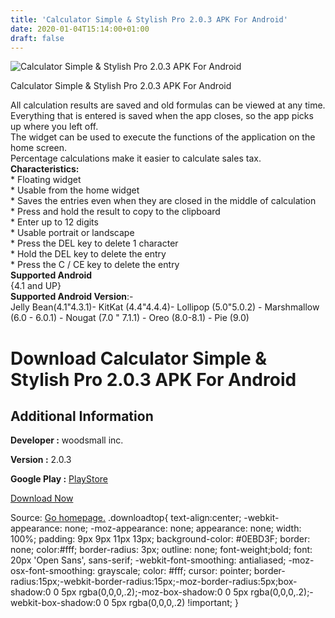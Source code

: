 ```yaml
---
title: 'Calculator Simple & Stylish Pro 2.0.3 APK For Android'
date: 2020-01-04T15:14:00+01:00
draft: false
---
```


![Calculator Simple & Stylish Pro 2.0.3 APK For Android](https://i1.wp.com/apkhome.net/wp-content/uploads/2020/01/Calculator-Simple-Stylish-Pro-2.0.3.png "Calculator Simple & Stylish Pro 2.0.3 APK For Android")

  

Calculator Simple & Stylish Pro 2.0.3 APK For Android

All calculation results are saved and old formulas can be viewed at any time.  
Everything that is entered is saved when the app closes, so the app picks up where you left off.  
The widget can be used to execute the functions of the application on the home screen.  
Percentage calculations make it easier to calculate sales tax.  
**Characteristics:**  
\* Floating widget  
\* Usable from the home widget  
\* Saves the entries even when they are closed in the middle of calculation  
\* Press and hold the result to copy to the clipboard  
\* Enter up to 12 digits  
\* Usable portrait or landscape  
\* Press the DEL key to delete 1 character  
\* Hold the DEL key to delete the entry  
\* Press the C / CE key to delete the entry  
**Supported Android**  
{4.1 and UP}  
**Supported Android Version**:-  
Jelly Bean(4.1"4.3.1)- KitKat (4.4"4.4.4)- Lollipop (5.0"5.0.2) - Marshmallow (6.0 - 6.0.1) - Nougat (7.0 " 7.1.1) - Oreo (8.0-8.1) - Pie (9.0)

Download Calculator Simple & Stylish Pro 2.0.3 APK For Android
==============================================================

Additional Information
----------------------

**Developer :** woodsmall inc.

**Version :** 2.0.3

**Google Play :** [PlayStore](https://play.google.com/store/apps/details?id=info.woodsmall.calculator&hl=en)

  

[Download Now](https://store4app.co/post/calculator-simple-amp-stylish-pro-2-0-3-apk-for-android_1578147019)

  
Source: [Go homepage.](https://store4app.co/post/calculator-simple-amp-stylish-pro-2-0-3-apk-for-android_1578147019) .downloadtop{ text-align:center; -webkit-appearance: none; -moz-appearance: none; appearance: none; width: 100%; padding: 9px 9px 11px 13px; background-color: #0EBD3F; border: none; color:#fff; border-radius: 3px; outline: none; font-weight;bold; font: 20px 'Open Sans', sans-serif; -webkit-font-smoothing: antialiased; -moz-osx-font-smoothing: grayscale; color: #fff; cursor: pointer; border-radius:15px;-webkit-border-radius:15px;-moz-border-radius:5px;box-shadow:0 0 5px rgba(0,0,0,.2);-moz-box-shadow:0 0 5px rgba(0,0,0,.2);-webkit-box-shadow:0 0 5px rgba(0,0,0,.2) !important; }